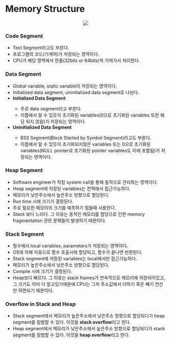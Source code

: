 <h1>Memory Structure</h1>

<div align="center">
    <img src="https://media.geeksforgeeks.org/wp-content/uploads/memoryLayoutC.jpg"></img>
</div>

<h3>Code Segment</h3>
<ul>
    <li>Text Segment라고도 부른다.</li>
    <li>프로그램의 코드(기계어)가 저장되는 영역이다.</li>
    <li>CPU가 해당 영역에서 한줄(32bits or 64bits)씩 가져가서 처리한다.</li>
</ul>

<h3>Data Segment</h3>
<ul>
    <li>Global variable, static variable이 저장되는 영역이다.</li>
    <li>Initialized data segment, uninitialized data segment로 나뉜다.</li>
    <li><b>Initialized Data Segment</b></li>
    <ul>
        <li>주로 data segment라고 부른다.</li>
        <li>이름에서 알 수 있듯이 초기화된 variables(0으로 초기화된 variables 또한 해당 되지 않음)가 저장되는 영역이다.</li>
    </ul>
    <li><b>Uninitialized Data Segment</b></li>
    <ul>
        <li>BSS Segment(Block Started by Symbol Segment)라고도 부른다.</li>
        <li>이름에서 알 수 있듯이 초기화되지않은 variables 또는 0으로 초기화된 variables(NULL pointer로 초기화된 pointer variables도 이에 포함됨)가 저장되는 영역이다.</li>
    </ul>
</ul>

<h3>Heap Segment</h3>
<ul>
    <li>Software engineer가 직접 system call을 통해 동적으로 관리하는 영역이다.</li>
    <li>Heap segment에 저장된 variables는 전역에서 접근가능하다.</li>
    <li>메모리가 낮은주소에서 높은주소 방향으로 할당된다.</li>
    <li>Run time 시에 크기가 결정된다.</li>
    <li>주로 필요한 메모리의 크기를 예측하기 힘들때 사용한다.</li>
    <li>Stack 보다 느리다. 그 이유는 동적인 메모리를 할당으로 인한 memory fragmentation 관련 문제들이 발생하기 때문이다.</li>
</ul>

<h3>Stack Segment</h3>
<ul>
    <li>함수에서 local variables, parameters가 저장되는 영역이다.</li>
    <li>OS에 의해 자동으로 함수 호출시에 할당되고, 함수가 끝나면 반환된다.</li>
    <li>Stack segment에 저장된 variables는 local에서만 접근가능하다.</li>
    <li>메모리가 높은주소에서 낮은주소 방향으로 할당된다.</li>
    <li>Compile 시에 크기가 결정된다.</li>
    <li>Heap보다 빠르다. 그 이유는 stack frames가 연속적으로 메모리에 저장되어있고, 그 크기도 이미 다 알고있기때문에 CPU는 그저 주소값에서 더하기 혹은 빼기 연산만 하면되기 때문이다.</li>
</ul>

<h3>Overflow in Stack and Heap</h3>
<ul>
    <li>Stack segment에서 메모리가 높은주소에서 낮은주소 방향으로 할당되다가 heap segment를 침범할 수 있다. 이것을 <b>stack overflow</b>라고 한다.</li>
    <li>Heap segment에서 메모리가 낮은주소에서 높은주소 방향으로 할당되다가 stack segment를 침범할 수 있다. 이것을 <b>heap overflow</b>라고 한다.</li>
</ul>
